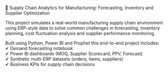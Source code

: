 🔧 Supply Chain Analytics for Manufacturing: Forecasting, Inventory and Supplier Optimization

This project simulates a real-world manufacturing supply chain environment using ERP-style data to solve common challenges in forecasting, inventory planning, cost fluctuation analysis and supplier performance monitoring.

Built using Python, Power BI and Prophet this end-to-end project includes:
✔ Demand forecasting notebook  
✔ Power BI dashboards (MOQ, Supplier Scorecard, PPV, Forecast)  
✔ Synthetic multi-ERP datasets (orders, items, suppliers)  
✔ Business KPIs for supply chain decisions

